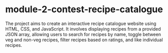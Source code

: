 # module-2-contest-recipe-catalogue
The project aims to create an interactive recipe catalogue website using HTML, CSS, and JavaScript. 
It involves displaying recipes from a provided JSON array, allowing users to search for recipes by name,
toggle between veg and non-veg recipes, filter recipes based on ratings, and like individual recipes. 
